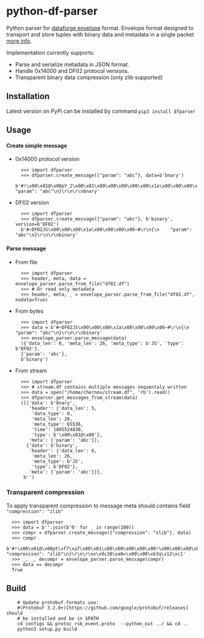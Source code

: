# python-df-parser

Python parser for [dataforge envelope](http://npm.mipt.ru/dataforge/) format.
Envelope format designed to transport and store tuples with binary data and
metadata in a single packet [more info](http://npm.mipt.ru/dataforge/docs.html#envelope_format).

Implementation currently supports:
  - Parse and serialize metadata in JSON format.
  - Handle 0x14000 and DF02 protocol versions.
  - Transparent binary data compression (only zlib supported)

## Installation
Latest version on PyPi can be installed by command `pip3 install dfparser`

## Usage
#### Create simple message
  - 0x14000 protocol version
  
          >>> import dfparser
          >>> dfparser.create_message({"param": "abc"}, data=b'bnary')
          b'#!\x00\x01@\x00pY_2\x00\x01\x00\x00\x00\x00\x00\x1a\x00\x00\x00\x00\x00\x00\x00\x05!#\r\n{\n    "param": "abc"\n}\r\n\r\nbnary'
  - DF02 version
  
          >>> import dfparser
          >>> dfparser.create_message({"param": "abc"}, b'binary', version=b'DF02')
          b'#~DF02JS\x00\x00\x00\x1a\x00\x00\x00\x06~#\r\n{\n    "param": "abc"\n}\r\n\r\nbinary'

#### Parse message
  - From file
  
          >>> import dfparser
          >>> header, meta, data = envelope_parser.parse_from_file("df02.df")
          >>> # Or read only metadata
          >>> header, meta, _ = envelope_parser.parse_from_file("df02.df", nodata=True)
  - From bytes
  
          >>> import dfparser
          >>> data = b'#~DF02JS\x00\x00\x00\x1a\x00\x00\x00\x06~#\r\n{\n    "param": "abc"\n}\r\n\r\nbinary'
          >>> envelope_parser.parse_message(data)
          ({'data_len': 6, 'meta_len': 26, 'meta_type': b'JS', 'type': b'DF02'},
          {'param': 'abc'},
          b'binary')

  - From stream
  
          >>> import dfparser
          >>> # stream.df contains multiple messages sequentaly written
          >>> data = open("/home/chernov/stream.df", 'rb').read()
          >>> dfparser.get_messages_from_stream(data)
          ([{'data': b'bnary',
             'header': {'data_len': 5,
              'data_type': 0,
              'meta_len': 26,
              'meta_type': 65536,
              'time': 1885524830,
              'type': b'\x00\x01@\x00'},
             'meta': {'param': 'abc'}},
            {'data': b'binary',
             'header': {'data_len': 6,
              'meta_len': 26,
              'meta_type': b'JS',
              'type': b'DF02'},
             'meta': {'param': 'abc'}}],
           b'')

### Transparent compression
  To apply transparent compression to message meta should contains field `"compression": "zlib"`
  
      >>> import dfparser
      >>> data = b''.join(b'0' for _ in range(100))
      >>> compr = dfparser.create_message({"compression": "zlib"}, data)
      >>> compr
      b'#!\x00\x01@\x00pt\xf7\xa7\x00\x01\x00\x00\x00\x00\x00!\x00\x00\x00\x00\x00\x00\x00\x0c!#\r\n{\n    "compression": "zlib"\n}\r\n\r\nx\x9c30\xa0=\x00\x00\xb3q\x12\xc1'
      >>> _, _, decompr = envelope_parser.parse_message(compr)
      >>> data == decompr
      True

## Build

        # Update protobuf formats use:
        #(Protobuf 3.2.0+)[https://github.com/google/protobuf/releases] should
        # be installed and be in $PATH
        cd configs && protoc rsb_event.proto  --python_out ../ && cd ..
        python3 setup.py build
